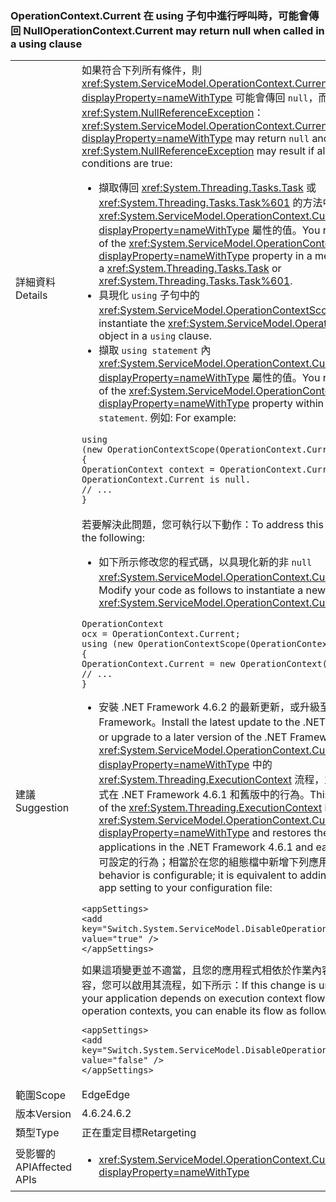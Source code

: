 ### <a name="operationcontextcurrent-may-return-null-when-called-in-a-using-clause"></a><span data-ttu-id="d291e-101">OperationContext.Current 在 using 子句中進行呼叫時，可能會傳回 Null</span><span class="sxs-lookup"><span data-stu-id="d291e-101">OperationContext.Current may return null when called in a using clause</span></span>

|   |   |
|---|---|
|<span data-ttu-id="d291e-102">詳細資料</span><span class="sxs-lookup"><span data-stu-id="d291e-102">Details</span></span>|<span data-ttu-id="d291e-103">如果符合下列所有條件，則 <xref:System.ServiceModel.OperationContext.Current?displayProperty=nameWithType> 可能會傳回 <code>null</code>，而且可能會導致 <xref:System.NullReferenceException>：</span><span class="sxs-lookup"><span data-stu-id="d291e-103"><xref:System.ServiceModel.OperationContext.Current?displayProperty=nameWithType> may return <code>null</code> and a <xref:System.NullReferenceException> may result if all of the following conditions are true:</span></span><ul><li><span data-ttu-id="d291e-104">擷取傳回 <xref:System.Threading.Tasks.Task> 或 <xref:System.Threading.Tasks.Task%601> 的方法中 <xref:System.ServiceModel.OperationContext.Current?displayProperty=nameWithType> 屬性的值。</span><span class="sxs-lookup"><span data-stu-id="d291e-104">You retrieve the value of the <xref:System.ServiceModel.OperationContext.Current?displayProperty=nameWithType> property in a method that returns a <xref:System.Threading.Tasks.Task> or <xref:System.Threading.Tasks.Task%601>.</span></span></li><li><span data-ttu-id="d291e-105">具現化 <code>using</code> 子句中的 <xref:System.ServiceModel.OperationContextScope> 物件。</span><span class="sxs-lookup"><span data-stu-id="d291e-105">You instantiate the <xref:System.ServiceModel.OperationContextScope> object in a <code>using</code> clause.</span></span></li><li><span data-ttu-id="d291e-106">擷取 <code>using statement</code> 內 <xref:System.ServiceModel.OperationContext.Current?displayProperty=nameWithType> 屬性的值。</span><span class="sxs-lookup"><span data-stu-id="d291e-106">You retrieve the value of the <xref:System.ServiceModel.OperationContext.Current?displayProperty=nameWithType> property within the <code>using statement</code>.</span></span> <span data-ttu-id="d291e-107">例如: </span><span class="sxs-lookup"><span data-stu-id="d291e-107">For example:</span></span></li></ul><pre><code class="language-csharp">using (new OperationContextScope(OperationContext.Current))&#13;&#10;{&#13;&#10;OperationContext context = OperationContext.Current;      // OperationContext.Current is null.&#13;&#10;// ...&#13;&#10;}&#13;&#10;</code></pre>|
|<span data-ttu-id="d291e-108">建議</span><span class="sxs-lookup"><span data-stu-id="d291e-108">Suggestion</span></span>|<span data-ttu-id="d291e-109">若要解決此問題，您可執行以下動作：</span><span class="sxs-lookup"><span data-stu-id="d291e-109">To address this issue, you can do the following:</span></span><ul><li><span data-ttu-id="d291e-110">如下所示修改您的程式碼，以具現化新的非 <code>null</code> <xref:System.ServiceModel.OperationContext.Current%2A> 物件：</span><span class="sxs-lookup"><span data-stu-id="d291e-110">Modify your code as follows to instantiate a new non-<code>null</code> <xref:System.ServiceModel.OperationContext.Current%2A> object:</span></span></li></ul><pre><code class="language-csharp">OperationContext ocx = OperationContext.Current;&#13;&#10;using (new OperationContextScope(OperationContext.Current))&#13;&#10;{&#13;&#10;OperationContext.Current = new OperationContext(ocx.Channel);&#13;&#10;// ...&#13;&#10;}&#13;&#10;</code></pre><ul><li><span data-ttu-id="d291e-111">安裝 .NET Framework 4.6.2 的最新更新，或升級至更新版本的 .NET Framework。</span><span class="sxs-lookup"><span data-stu-id="d291e-111">Install the latest update to the .NET Framework 4.6.2, or upgrade to a later version of the .NET Framework.</span></span> <span data-ttu-id="d291e-112">這會停用 <xref:System.ServiceModel.OperationContext.Current?displayProperty=nameWithType> 中的 <xref:System.Threading.ExecutionContext> 流程，並還原 WCF 應用程式在 .NET Framework 4.6.1 和舊版中的行為。</span><span class="sxs-lookup"><span data-stu-id="d291e-112">This disables the flow of the <xref:System.Threading.ExecutionContext> in <xref:System.ServiceModel.OperationContext.Current?displayProperty=nameWithType> and restores the behavior of WCF applications in the .NET Framework 4.6.1 and earlier versions.</span></span> <span data-ttu-id="d291e-113">這是可設定的行為；相當於在您的組態檔中新增下列應用程式設定：</span><span class="sxs-lookup"><span data-stu-id="d291e-113">This behavior is configurable; it is equivalent to adding the following app setting to your configuration file:</span></span></li></ul><pre><code class="language-xml">&lt;appSettings&gt;&#13;&#10;&lt;add key=&quot;Switch.System.ServiceModel.DisableOperationContextAsyncFlow&quot; value=&quot;true&quot; /&gt;&#13;&#10;&lt;/appSettings&gt;&#13;&#10;</code></pre><span data-ttu-id="d291e-114">如果這項變更並不適當，且您的應用程式相依於作業內容之間流動的執行內容，您可以啟用其流程，如下所示：</span><span class="sxs-lookup"><span data-stu-id="d291e-114">If this change is undesirable and your application depends on execution context flowing between operation contexts, you can enable its flow as follows:</span></span><pre><code class="language-xml">&lt;appSettings&gt;&#13;&#10;&lt;add key=&quot;Switch.System.ServiceModel.DisableOperationContextAsyncFlow&quot; value=&quot;false&quot; /&gt;&#13;&#10;&lt;/appSettings&gt;&#13;&#10;</code></pre>|
|<span data-ttu-id="d291e-115">範圍</span><span class="sxs-lookup"><span data-stu-id="d291e-115">Scope</span></span>|<span data-ttu-id="d291e-116">Edge</span><span class="sxs-lookup"><span data-stu-id="d291e-116">Edge</span></span>|
|<span data-ttu-id="d291e-117">版本</span><span class="sxs-lookup"><span data-stu-id="d291e-117">Version</span></span>|<span data-ttu-id="d291e-118">4.6.2</span><span class="sxs-lookup"><span data-stu-id="d291e-118">4.6.2</span></span>|
|<span data-ttu-id="d291e-119">類型</span><span class="sxs-lookup"><span data-stu-id="d291e-119">Type</span></span>|<span data-ttu-id="d291e-120">正在重定目標</span><span class="sxs-lookup"><span data-stu-id="d291e-120">Retargeting</span></span>|
|<span data-ttu-id="d291e-121">受影響的 API</span><span class="sxs-lookup"><span data-stu-id="d291e-121">Affected APIs</span></span>|<ul><li><xref:System.ServiceModel.OperationContext.Current?displayProperty=nameWithType></li></ul>|


